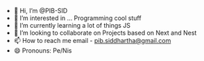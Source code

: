 - 👋 Hi, I’m @PIB-SID
- 👀 I’m interested in ... Programming cool stuff
- 🌱 I’m currently learning a lot of things JS
- 💞️ I’m looking to collaborate on Projects based on Next and Nest 
- 📫 How to reach me email - pib.siddhartha@gmail.com
- 😄 Pronouns: Pe/Nis
<!---
PIB-SID/PIB-SID is a ✨ special ✨ repository because its `README.md` (this file) appears on your GitHub profile.
You can click the Preview link to take a look at your changes.
--->

